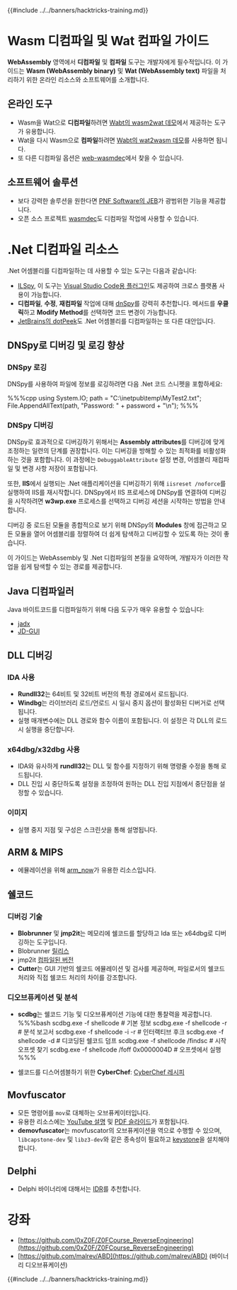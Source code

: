 {{#include ../../banners/hacktricks-training.md}}

# Wasm 디컴파일 및 Wat 컴파일 가이드

**WebAssembly** 영역에서 **디컴파일** 및 **컴파일** 도구는 개발자에게 필수적입니다. 이 가이드는 **Wasm (WebAssembly binary)** 및 **Wat (WebAssembly text)** 파일을 처리하기 위한 온라인 리소스와 소프트웨어를 소개합니다.

## 온라인 도구

- Wasm을 Wat으로 **디컴파일**하려면 [Wabt의 wasm2wat 데모](https://webassembly.github.io/wabt/demo/wasm2wat/index.html)에서 제공하는 도구가 유용합니다.
- Wat을 다시 Wasm으로 **컴파일**하려면 [Wabt의 wat2wasm 데모](https://webassembly.github.io/wabt/demo/wat2wasm/)를 사용하면 됩니다.
- 또 다른 디컴파일 옵션은 [web-wasmdec](https://wwwg.github.io/web-wasmdec/)에서 찾을 수 있습니다.

## 소프트웨어 솔루션

- 보다 강력한 솔루션을 원한다면 [PNF Software의 JEB](https://www.pnfsoftware.com/jeb/demo)가 광범위한 기능을 제공합니다.
- 오픈 소스 프로젝트 [wasmdec](https://github.com/wwwg/wasmdec)도 디컴파일 작업에 사용할 수 있습니다.

# .Net 디컴파일 리소스

.Net 어셈블리를 디컴파일하는 데 사용할 수 있는 도구는 다음과 같습니다:

- [ILSpy](https://github.com/icsharpcode/ILSpy), 이 도구는 [Visual Studio Code용 플러그인](https://github.com/icsharpcode/ilspy-vscode)도 제공하여 크로스 플랫폼 사용이 가능합니다.
- **디컴파일**, **수정**, **재컴파일** 작업에 대해 [dnSpy](https://github.com/0xd4d/dnSpy/releases)를 강력히 추천합니다. 메서드를 **우클릭**하고 **Modify Method**를 선택하면 코드 변경이 가능합니다.
- [JetBrains의 dotPeek](https://www.jetbrains.com/es-es/decompiler/)도 .Net 어셈블리를 디컴파일하는 또 다른 대안입니다.

## DNSpy로 디버깅 및 로깅 향상

### DNSpy 로깅

DNSpy를 사용하여 파일에 정보를 로깅하려면 다음 .Net 코드 스니펫을 포함하세요:

%%%cpp
using System.IO;
path = "C:\\inetpub\\temp\\MyTest2.txt";
File.AppendAllText(path, "Password: " + password + "\n");
%%%

### DNSpy 디버깅

DNSpy로 효과적으로 디버깅하기 위해서는 **Assembly attributes**를 디버깅에 맞게 조정하는 일련의 단계를 권장합니다. 이는 디버깅을 방해할 수 있는 최적화를 비활성화하는 것을 포함합니다. 이 과정에는 `DebuggableAttribute` 설정 변경, 어셈블리 재컴파일 및 변경 사항 저장이 포함됩니다.

또한, **IIS**에서 실행되는 .Net 애플리케이션을 디버깅하기 위해 `iisreset /noforce`를 실행하여 IIS를 재시작합니다. DNSpy에서 IIS 프로세스에 DNSpy를 연결하여 디버깅을 시작하려면 **w3wp.exe** 프로세스를 선택하고 디버깅 세션을 시작하는 방법을 안내합니다.

디버깅 중 로드된 모듈을 종합적으로 보기 위해 DNSpy의 **Modules** 창에 접근하고 모든 모듈을 열어 어셈블리를 정렬하여 더 쉽게 탐색하고 디버깅할 수 있도록 하는 것이 좋습니다.

이 가이드는 WebAssembly 및 .Net 디컴파일의 본질을 요약하며, 개발자가 이러한 작업을 쉽게 탐색할 수 있는 경로를 제공합니다.

## **Java 디컴파일러**

Java 바이트코드를 디컴파일하기 위해 다음 도구가 매우 유용할 수 있습니다:

- [jadx](https://github.com/skylot/jadx)
- [JD-GUI](https://github.com/java-decompiler/jd-gui/releases)

## **DLL 디버깅**

### IDA 사용

- **Rundll32**는 64비트 및 32비트 버전의 특정 경로에서 로드됩니다.
- **Windbg**는 라이브러리 로드/언로드 시 일시 중지 옵션이 활성화된 디버거로 선택됩니다.
- 실행 매개변수에는 DLL 경로와 함수 이름이 포함됩니다. 이 설정은 각 DLL의 로드 시 실행을 중단합니다.

### x64dbg/x32dbg 사용

- IDA와 유사하게 **rundll32**는 DLL 및 함수를 지정하기 위해 명령줄 수정을 통해 로드됩니다.
- DLL 진입 시 중단하도록 설정을 조정하여 원하는 DLL 진입 지점에서 중단점을 설정할 수 있습니다.

### 이미지

- 실행 중지 지점 및 구성은 스크린샷을 통해 설명됩니다.

## **ARM & MIPS**

- 에뮬레이션을 위해 [arm_now](https://github.com/nongiach/arm_now)가 유용한 리소스입니다.

## **쉘코드**

### 디버깅 기술

- **Blobrunner** 및 **jmp2it**는 메모리에 쉘코드를 할당하고 Ida 또는 x64dbg로 디버깅하는 도구입니다.
- Blobrunner [릴리스](https://github.com/OALabs/BlobRunner/releases/tag/v0.0.5)
- jmp2it [컴파일된 버전](https://github.com/adamkramer/jmp2it/releases/)
- **Cutter**는 GUI 기반의 쉘코드 에뮬레이션 및 검사를 제공하며, 파일로서의 쉘코드 처리와 직접 쉘코드 처리의 차이를 강조합니다.

### 디오브퓨케이션 및 분석

- **scdbg**는 쉘코드 기능 및 디오브퓨케이션 기능에 대한 통찰력을 제공합니다.
%%%bash
scdbg.exe -f shellcode # 기본 정보
scdbg.exe -f shellcode -r # 분석 보고서
scdbg.exe -f shellcode -i -r # 인터랙티브 후크
scdbg.exe -f shellcode -d # 디코딩된 쉘코드 덤프
scdbg.exe -f shellcode /findsc # 시작 오프셋 찾기
scdbg.exe -f shellcode /foff 0x0000004D # 오프셋에서 실행
%%%

- 쉘코드를 디스어셈블하기 위한 **CyberChef**: [CyberChef 레시피](https://gchq.github.io/CyberChef/#recipe=To_Hex%28'Space',0%29Disassemble_x86%28'32','Full%20x86%20architecture',16,0,true,true%29)

## **Movfuscator**

- 모든 명령어를 `mov`로 대체하는 오브퓨케이터입니다.
- 유용한 리소스에는 [YouTube 설명](https://www.youtube.com/watch?v=2VF_wPkiBJY) 및 [PDF 슬라이드](https://github.com/xoreaxeaxeax/movfuscator/blob/master/slides/domas_2015_the_movfuscator.pdf)가 포함됩니다.
- **demovfuscator**는 movfuscator의 오브퓨케이션을 역으로 수행할 수 있으며, `libcapstone-dev` 및 `libz3-dev`와 같은 종속성이 필요하고 [keystone](https://github.com/keystone-engine/keystone/blob/master/docs/COMPILE-NIX.md)을 설치해야 합니다.

## **Delphi**

- Delphi 바이너리에 대해서는 [IDR](https://github.com/crypto2011/IDR)를 추천합니다.

# 강좌

- [https://github.com/0xZ0F/Z0FCourse_ReverseEngineering](https://github.com/0xZ0F/Z0FCourse_ReverseEngineering)
- [https://github.com/malrev/ABD](https://github.com/malrev/ABD) \(바이너리 디오브퓨케이션\)

{{#include ../../banners/hacktricks-training.md}}
